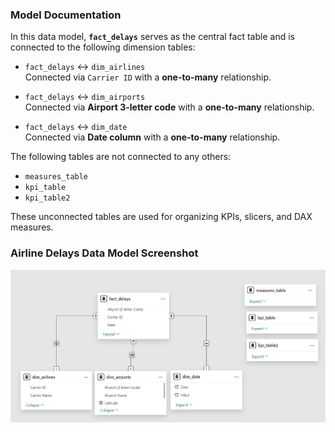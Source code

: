 

###  **Model Documentation**

In this data model, **`fact_delays`** serves as the central fact table and is connected to the following dimension tables:

- `fact_delays` ↔ `dim_airlines`  
  Connected via `Carrier ID` with a **one-to-many** relationship.

- `fact_delays` ↔ `dim_airports`  
  Connected via **Airport 3-letter code** with a **one-to-many** relationship.

- `fact_delays` ↔ `dim_date`  
  Connected via **Date column** with a **one-to-many** relationship.

The following tables are not connected to any others:
- `measures_table`
- `kpi_table`
- `kpi_table2`

These unconnected tables are used for organizing KPIs, slicers, and DAX measures.

### Airline Delays Data Model Screenshot
![Data Model](https://github.com/Chakradhar-M/Airline-Delays-Analysis-02-25/blob/main/resources/airplane_delays_data_model.png?raw=true)
